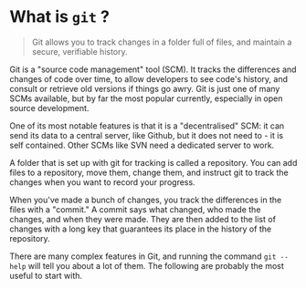 # What is `git` ?

> Git allows you to track changes in a folder full of files, and maintain a secure, verifiable history.

Git is a "source code management" tool (SCM). It tracks the differences and changes of code over time, to allow developers to see code's history, and consult or retrieve old versions if things go awry. Git is just one of many SCMs available, but by far the most popular currently, especially in open source development.

One of its most notable features is that it is a "decentralised" SCM: it can send its data to a central server, like Github, but it does not need to - it is self contained. Other SCMs like SVN need a dedicated server to work.

A folder that is set up with git for tracking is called a repository. You can add files to a repository, move them, change them, and instruct git to track the changes when you want to record your progress.

When you've made a bunch of changes, you track the differences in the files with a "commit." A commit says what changed, who made the changes, and when they were made. They are then added to the list of changes with a long key that guarantees its place in the history of the repository.

There are many complex features in Git, and running the command `git --help` will tell you about a lot of them. The following are probably the most useful to start with.